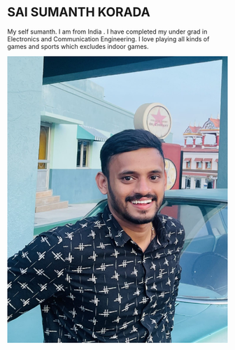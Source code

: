 # SAI SUMANTH KORADA
My self sumanth. I am from India . I have completed my under grad in Electronics and Communication Engineering. I love playing all kinds of games and sports which excludes indoor games. 

***![Sumanth](Sumanth.jpg)***